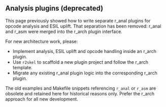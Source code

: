 ## Analysis plugins (deprecated)

This page previously showed how to write separate r_anal plugins for opcode analysis and ESIL uplift. That separation has been removed: r_anal and r_asm were merged into the r_arch plugin interface.

For new architecture work, please:

* Implement analysis, ESIL uplift and opcode handling inside an r_arch plugin.
* Use `r2skel` to scaffold a new plugin project and follow the r_arch template.
* Migrate any existing r_anal plugin logic into the corresponding r_arch plugin.

The old examples and Makefile snippets referencing `r_anal` or `r_asm` are obsolete and retained here for historical reasons only. Prefer the r_arch approach for all new development.
